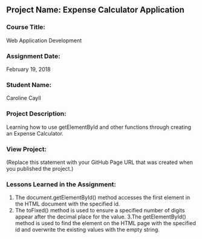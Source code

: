 ## Project Name:  Expense Calculator Application

### Course Title:
Web Application Development

### Assignment Date:  
February 19, 2018

### Student Name:  
Caroline Cayll

### Project Description:
Learning how to use getElementById and other functions through creating an Expense Calculator.

### View Project:
(Replace this statement with your GitHub Page URL that was created when you 
 published the project.)

### Lessons Learned in the Assignment:
1. The document.getElementById() method accesses the first element in the HTML document with the specified id. 
2. The toFixed() method is used to ensure a specified number of digits appear after the decimal place for the value.
3.The getElementById() method is used to find the element on the HTML page with the specified id and overwrite the existing values with the empty string. 



